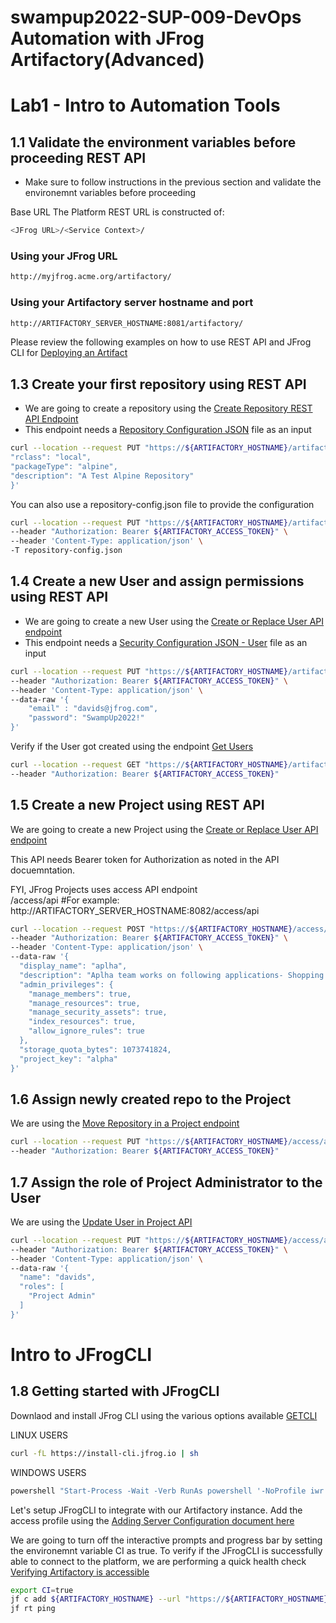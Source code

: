 # swampup2022-SUP-009-DevOps Automation with JFrog Artifactory(Advanced) 
# Lab1 - Intro to Automation Tools



## 1.1 Validate the environment variables before proceeding REST API

- Make sure to follow instructions in the previous section and validate the environemnt variables before proceeding

Base URL
The Platform REST URL is constructed of: 
```bash
<JFrog URL>/<Service Context>/
```

### Using your JFrog URL 
```bash
http://myjfrog.acme.org/artifactory/
```

### Using your Artifactory server hostname and port
```bash
http://ARTIFACTORY_SERVER_HOSTNAME:8081/artifactory/
```

Please review the following examples on how to use REST API and JFrog CLI for [Deploying an Artifact](https://www.jfrog.com/confluence/display/JFROG/Artifactory+REST+API#ArtifactoryRESTAPI-Example-DeployinganArtifact)

## 1.3 Create your first repository using REST API 
- We are going to create a repository using the [Create Repository REST API Endpoint](https://www.jfrog.com/confluence/display/JFROG/Artifactory+REST+API#ArtifactoryRESTAPI-CreateRepository)
- This endpoint needs a [Repository Configuration JSON](https://www.jfrog.com/confluence/display/JFROG/Repository+Configuration+JSON) file as an input

```bash
curl --location --request PUT "https://${ARTIFACTORY_HOSTNAME}/artifactory/api/repositories/teamA-alpine-dev-local" --header "Authorization: Bearer ${ARTIFACTORY_ACCESS_TOKEN}" --header 'Content-Type: application/json' --data-raw '{
"rclass": "local",
"packageType": "alpine",
"description": "A Test Alpine Repository"
}'
```
You can also use a repository-config.json file to provide the configuration 

```bash
curl --location --request PUT "https://${ARTIFACTORY_HOSTNAME}/artifactory/api/repositories/teamB-alpine-dev-local" \
--header "Authorization: Bearer ${ARTIFACTORY_ACCESS_TOKEN}" \
--header 'Content-Type: application/json' \
-T repository-config.json
```

## 1.4 Create a new User and assign permissions using REST API  
- We are going to create a new User using the [Create or Replace User API endpoint](https://www.jfrog.com/confluence/display/JFROG/Artifactory+REST+API#ArtifactoryRESTAPI-CreateorReplaceUser)
- This endpoint needs a [Security Configuration JSON - User](https://www.jfrog.com/confluence/display/JFROG/Security+Configuration+JSON#SecurityConfigurationJSON-application/vnd.org.jfrog.artifactory.security.User+json) file as an input

```bash
curl --location --request PUT "https://${ARTIFACTORY_HOSTNAME}/artifactory/api/security/users/davids" \
--header "Authorization: Bearer ${ARTIFACTORY_ACCESS_TOKEN}" \
--header 'Content-Type: application/json' \
--data-raw '{
	"email" : "davids@jfrog.com",
    "password": "SwampUp2022!"
}'
```

Verify if the User got created using the endpoint [Get Users](https://www.jfrog.com/confluence/display/JFROG/Artifactory+REST+API#ArtifactoryRESTAPI-GetUsers)
```bash
curl --location --request GET "https://${ARTIFACTORY_HOSTNAME}/artifactory/api/security/users" \
--header "Authorization: Bearer ${ARTIFACTORY_ACCESS_TOKEN}"

```
## 1.5 Create a new Project using REST API 
We are going to create a new Project using the [Create or Replace User API endpoint](https://www.jfrog.com/confluence/display/JFROG/Artifactory+REST+API#ArtifactoryRESTAPI-AddaNewProject)

This API needs Bearer token for Authorization as noted in the API docuemntation. 

FYI, JFrog Projects uses access API endpoint  
<JFrog Base URL>/access/api
#For example:
http://ARTIFACTORY_SERVER_HOSTNAME:8082/access/api

```bash
curl --location --request POST "https://${ARTIFACTORY_HOSTNAME}/access/api/v1/projects" \
--header "Authorization: Bearer ${ARTIFACTORY_ACCESS_TOKEN}" \
--header 'Content-Type: application/json' \
--data-raw '{
  "display_name": "aplha",
  "description": "Aplha team works on following applications- Shopping cart",
  "admin_privileges": {
    "manage_members": true,
    "manage_resources": true,
    "manage_security_assets": true,
    "index_resources": true,
    "allow_ignore_rules": true
  },
  "storage_quota_bytes": 1073741824,
  "project_key": "alpha"
}'
```

## 1.6 Assign newly created repo to the Project 
We are using the [Move Repository in a Project endpoint](https://www.jfrog.com/confluence/display/JFROG/Artifactory+REST+API#ArtifactoryRESTAPI-MoveRepositoryinaProject)
```bash
curl --location --request PUT "https://${ARTIFACTORY_HOSTNAME}/access/api/v1/projects/_/attach/repositories/teamA-alpine-dev-local/alpha?force=false" \
--header "Authorization: Bearer ${ARTIFACTORY_ACCESS_TOKEN}"
```
## 1.7 Assign the role of Project Administrator to the User 
 We are using the [Update User in Project API](https://www.jfrog.com/confluence/display/JFROG/Artifactory+REST+API#ArtifactoryRESTAPI-UpdateUserinProject)

```bash
curl --location --request PUT "https://${ARTIFACTORY_HOSTNAME}/access/api/v1/projects/alpha/users/davids" \
--header "Authorization: Bearer ${ARTIFACTORY_ACCESS_TOKEN}" \
--header 'Content-Type: application/json' \
--data-raw '{
  "name": "davids",
  "roles": [
    "Project Admin"
  ]
}'
```

# Intro to JFrogCLI 
## 1.8 Getting started with JFrogCLI 
Downlaod and install JFrog CLI using the various options available [GETCLI](https://jfrog.com/getcli/)

LINUX USERS 
```bash
curl -fL https://install-cli.jfrog.io | sh
```
WINDOWS USERS 

```bash
powershell "Start-Process -Wait -Verb RunAs powershell '-NoProfile iwr https://releases.jfrog.io/artifactory/jfrog-cli/v2-jf/[RELEASE]/jfrog-cli-windows-amd64/jf.exe -OutFile $env:SYSTEMROOT\system32\jf.exe'" ; jf setup
```
Let's setup JFrogCLI to integrate with our Artifactory instance. Add the access profile using the [Adding Server Configuration document here](https://www.jfrog.com/confluence/display/CLI/JFrog+CLI#JFrogCLI-AddingandEditingConfiguredServers)

We are going to turn off the interactive prompts and progress bar by setting the environemnt variable CI as true. To verify if the JFrogCLI is successfully able to connect to the platform, we are performing a quick health check [Verifying Artifactory is accessible](https://www.jfrog.com/confluence/display/CLI/CLI+for+JFrog+Artifactory#CLIforJFrogArtifactory-VerifyingArtifactoryisAccessible)

```bash
export CI=true 
jf c add ${ARTIFACTORY_HOSTNAME} --url "https://${ARTIFACTORY_HOSTNAME}" --access-token ${ARTIFACTORY_ACCESS_TOKEN}
jf rt ping
```
